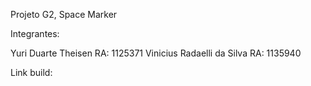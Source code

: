 Projeto G2, Space Marker

Integrantes:

Yuri Duarte Theisen             RA: 1125371
Vinicius Radaelli da Silva      RA: 1135940

Link build: